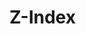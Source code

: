 <script setup>
import CdxDocsTokensTable from '../../src/components/tokens/TokensTable.vue';
import tokens from '@wikimedia/codex-design-tokens/dist/index.json';
</script>

# Z-Index

<cdx-docs-tokens-table
	:tokens="tokens['z-index']"
/>
